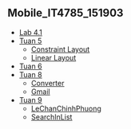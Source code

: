 ## Mobile_IT4785_151903
- <a href = "https://github.com/DannyP4/Mobile_IT4785_151903/tree/main/Lab%204.1/app/src/main"><u>Lab 4.1</u></a>
- <a href = "https://github.com/DannyP4/Mobile_IT4785_151903/tree/main/Tuan%205"><u>Tuan 5</u></a>
  - <a href = "https://github.com/DannyP4/Mobile_IT4785_151903/tree/main/Tuan%205/ConstraintLayout/app/src"><u>Constraint Layout</u></a>
  - <a href = "https://github.com/DannyP4/Mobile_IT4785_151903/tree/main/Tuan%205/LinearLayout/app/src/main"><u>Linear Layout</u></a>
- <a href = "https://github.com/DannyP4/Mobile_IT4785_151903/tree/main/Tuan%206/app/src/main"><u>Tuan 6</u></a>
- <a href = "https://github.com/DannyP4/Mobile_IT4785_151903/tree/main/Tuan%208"><u>Tuan 8</u></a>
  - <a href = "https://github.com/DannyP4/Mobile_IT4785_151903/tree/main/Tuan%208/Converter"><u>Converter</u></a>
  - <a href = "https://github.com/DannyP4/Mobile_IT4785_151903/tree/main/Tuan%208/GmailClone"><u>Gmail</u></a>
- <a href = "https://github.com/DannyP4/Mobile_IT4785_151903/tree/main/Tuan%209"><u>Tuan 9</u></a>
  - <a href = "https://github.com/DannyP4/Mobile_IT4785_151903/tree/main/Tuan%209/LeChanChinhPhuong"><u>LeChanChinhPhuong</u></a>
  - <a href = "https://github.com/DannyP4/Mobile_IT4785_151903/tree/main/Tuan%209/SearchInList-main"><u>SearchInList</u></a>

